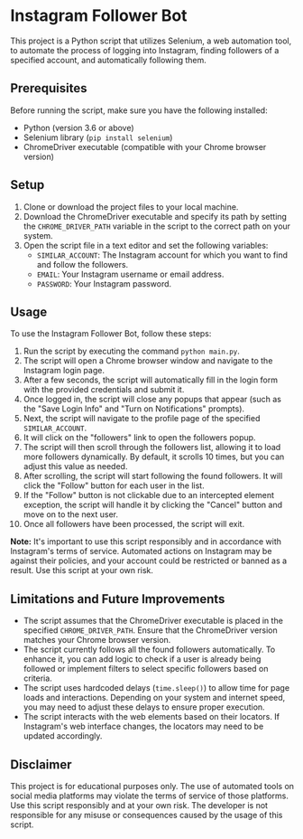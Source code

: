 # Instagram Follower Bot

This project is a Python script that utilizes Selenium, a web automation tool, to automate the process of logging into Instagram, finding followers of a specified account, and automatically following them.

## Prerequisites

Before running the script, make sure you have the following installed:

- Python (version 3.6 or above)
- Selenium library (`pip install selenium`)
- ChromeDriver executable (compatible with your Chrome browser version)

## Setup

1. Clone or download the project files to your local machine.
2. Download the ChromeDriver executable and specify its path by setting the `CHROME_DRIVER_PATH` variable in the script to the correct path on your system.
3. Open the script file in a text editor and set the following variables:
   - `SIMILAR_ACCOUNT`: The Instagram account for which you want to find and follow the followers.
   - `EMAIL`: Your Instagram username or email address.
   - `PASSWORD`: Your Instagram password.

## Usage

To use the Instagram Follower Bot, follow these steps:

1. Run the script by executing the command `python main.py`.
2. The script will open a Chrome browser window and navigate to the Instagram login page.
3. After a few seconds, the script will automatically fill in the login form with the provided credentials and submit it.
4. Once logged in, the script will close any popups that appear (such as the "Save Login Info" and "Turn on Notifications" prompts).
5. Next, the script will navigate to the profile page of the specified `SIMILAR_ACCOUNT`.
6. It will click on the "followers" link to open the followers popup.
7. The script will then scroll through the followers list, allowing it to load more followers dynamically. By default, it scrolls 10 times, but you can adjust this value as needed.
8. After scrolling, the script will start following the found followers. It will click the "Follow" button for each user in the list.
9. If the "Follow" button is not clickable due to an intercepted element exception, the script will handle it by clicking the "Cancel" button and move on to the next user.
10. Once all followers have been processed, the script will exit.

**Note:** It's important to use this script responsibly and in accordance with Instagram's terms of service. Automated actions on Instagram may be against their policies, and your account could be restricted or banned as a result. Use this script at your own risk.

## Limitations and Future Improvements

- The script assumes that the ChromeDriver executable is placed in the specified `CHROME_DRIVER_PATH`. Ensure that the ChromeDriver version matches your Chrome browser version.
- The script currently follows all the found followers automatically. To enhance it, you can add logic to check if a user is already being followed or implement filters to select specific followers based on criteria.
- The script uses hardcoded delays (`time.sleep()`) to allow time for page loads and interactions. Depending on your system and internet speed, you may need to adjust these delays to ensure proper execution.
- The script interacts with the web elements based on their locators. If Instagram's web interface changes, the locators may need to be updated accordingly.

## Disclaimer

This project is for educational purposes only. The use of automated tools on social media platforms may violate the terms of service of those platforms. Use this script responsibly and at your own risk. The developer is not responsible for any misuse or consequences caused by the usage of this script.
